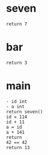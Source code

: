 # seven
    return 7

# bar
    return 3
# main
    - id int
    - a int
    return seven()
    id = 114
	id + 11
    a = id
    a + 141
    return
    42 == 42
    return 13
